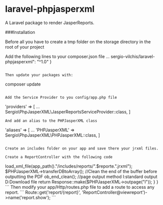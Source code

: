 # laravel-phpjasperxml
A Laravel package to render JasperReports.

###Installation

Before all you have to create a tmp folder on the storage directory in the root of your project

Add the following lines to your composer.json file
...
  sergio-vilchis/laravel-phpjasperxml": "^1.0"
}
```

Then update your packages with:

```
composer update
```

Add the Service Provider to you config/app.php file

```
'providers' => [
  ...
  Sergio\PhpJasperXML\JasperReportsServiceProvider::class,
]
```
And add an alias to the PHPJasperXML class

```
'aliases' => [
  ...
  'PHPJasperXML'  => Sergio\PhpJasperXML\PHPJasperXML::class,
]
```

Create an includes folder on your app and save there your jrxml files.

Create a ReportController with the following code
```
<?php
namespace App\Http\Controllers;
use PHPJasperXML;
use Response;
class ReportController extends Controller {

    public function viewreport($reporte='')
    {
      $PHPJasperXML = new PHPJasperXML();
      $PHPJasperXML->load_xml_file(app_path()."/includes/reports/".$reporte.".jrxml");
      $PHPJasperXML->transferDBtoArray();
      //Clean the end of the buffer before outputting the PDF
      ob_end_clean();
      //page output method I:standard output  D:Download file
      return Response::make($PHPJasperXML->outpage("I"));
    }

}

```
Then modify your app/Http/routes.php file to add a route to access any report.

```
Route::get('report/{report}', 'ReportController@viewreport')->name('report.show');
```
